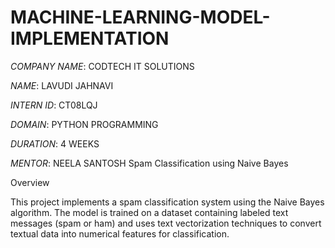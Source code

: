 # MACHINE-LEARNING-MODEL-IMPLEMENTATION

*COMPANY NAME*: CODTECH IT SOLUTIONS

*NAME*: LAVUDI JAHNAVI


*INTERN ID*: CT08LQJ

*DOMAIN*: PYTHON PROGRAMMING

*DURATION*: 4 WEEKS

*MENTOR*: NEELA SANTOSH
Spam Classification using Naive Bayes

Overview

This project implements a spam classification system using the Naive Bayes algorithm. The model is trained on a dataset containing labeled text messages (spam or ham) and uses text vectorization techniques to convert textual data into numerical features for classification.
